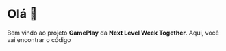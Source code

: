 # Olá 👋

Bem vindo ao projeto **GamePlay** da **Next Level Week Together**. Aqui, você vai encontrar o código
